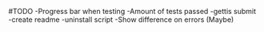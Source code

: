 #TODO
    -Progress bar when testing
    -Amount of tests passed
    -gettis submit
    -create readme
    -uninstall script
    -Show difference on errors (Maybe)
